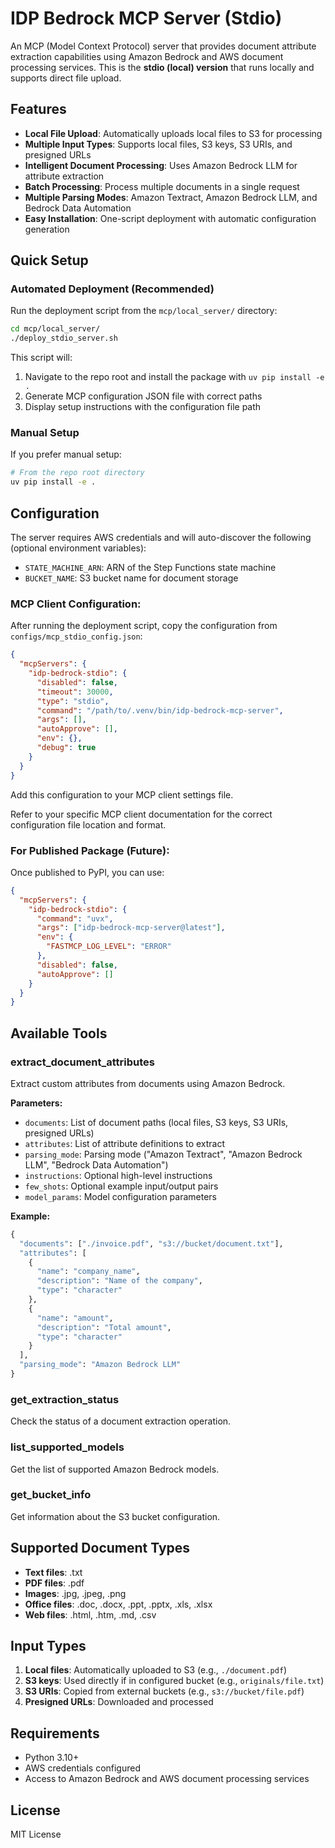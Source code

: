 # IDP Bedrock MCP Server (Stdio)

An MCP (Model Context Protocol) server that provides document attribute extraction capabilities using Amazon Bedrock and AWS document processing services. This is the **stdio (local) version** that runs locally and supports direct file upload.

## Features

- **Local File Upload**: Automatically uploads local files to S3 for processing
- **Multiple Input Types**: Supports local files, S3 keys, S3 URIs, and presigned URLs
- **Intelligent Document Processing**: Uses Amazon Bedrock LLM for attribute extraction
- **Batch Processing**: Process multiple documents in a single request
- **Multiple Parsing Modes**: Amazon Textract, Amazon Bedrock LLM, and Bedrock Data Automation
- **Easy Installation**: One-script deployment with automatic configuration generation

## Quick Setup

### Automated Deployment (Recommended)

Run the deployment script from the `mcp/local_server/` directory:

```bash
cd mcp/local_server/
./deploy_stdio_server.sh
```

This script will:
1. Navigate to the repo root and install the package with `uv pip install -e .`
2. Generate MCP configuration JSON file with correct paths
3. Display setup instructions with the configuration file path

### Manual Setup

If you prefer manual setup:

```bash
# From the repo root directory
uv pip install -e .
```

## Configuration

The server requires AWS credentials and will auto-discover the following (optional environment variables):

- `STATE_MACHINE_ARN`: ARN of the Step Functions state machine
- `BUCKET_NAME`: S3 bucket name for document storage

### MCP Client Configuration:

After running the deployment script, copy the configuration from `configs/mcp_stdio_config.json`:

```json
{
  "mcpServers": {
    "idp-bedrock-stdio": {
      "disabled": false,
      "timeout": 30000,
      "type": "stdio",
      "command": "/path/to/.venv/bin/idp-bedrock-mcp-server",
      "args": [],
      "autoApprove": [],
      "env": {},
      "debug": true
    }
  }
}
```

Add this configuration to your MCP client settings file.

Refer to your specific MCP client documentation for the correct configuration file location and format.

### For Published Package (Future):

Once published to PyPI, you can use:

```json
{
  "mcpServers": {
    "idp-bedrock-stdio": {
      "command": "uvx",
      "args": ["idp-bedrock-mcp-server@latest"],
      "env": {
        "FASTMCP_LOG_LEVEL": "ERROR"
      },
      "disabled": false,
      "autoApprove": []
    }
  }
}
```

## Available Tools

### extract_document_attributes

Extract custom attributes from documents using Amazon Bedrock.

**Parameters:**
- `documents`: List of document paths (local files, S3 keys, S3 URIs, presigned URLs)
- `attributes`: List of attribute definitions to extract
- `parsing_mode`: Parsing mode ("Amazon Textract", "Amazon Bedrock LLM", "Bedrock Data Automation")
- `instructions`: Optional high-level instructions
- `few_shots`: Optional example input/output pairs
- `model_params`: Model configuration parameters

**Example:**
```python
{
  "documents": ["./invoice.pdf", "s3://bucket/document.txt"],
  "attributes": [
    {
      "name": "company_name",
      "description": "Name of the company",
      "type": "character"
    },
    {
      "name": "amount",
      "description": "Total amount",
      "type": "character"
    }
  ],
  "parsing_mode": "Amazon Bedrock LLM"
}
```

### get_extraction_status

Check the status of a document extraction operation.

### list_supported_models

Get the list of supported Amazon Bedrock models.

### get_bucket_info

Get information about the S3 bucket configuration.

## Supported Document Types

- **Text files**: .txt
- **PDF files**: .pdf
- **Images**: .jpg, .jpeg, .png
- **Office files**: .doc, .docx, .ppt, .pptx, .xls, .xlsx
- **Web files**: .html, .htm, .md, .csv

## Input Types

1. **Local files**: Automatically uploaded to S3 (e.g., `./document.pdf`)
2. **S3 keys**: Used directly if in configured bucket (e.g., `originals/file.txt`)
3. **S3 URIs**: Copied from external buckets (e.g., `s3://bucket/file.pdf`)
4. **Presigned URLs**: Downloaded and processed

## Requirements

- Python 3.10+
- AWS credentials configured
- Access to Amazon Bedrock and AWS document processing services

## License

MIT License

